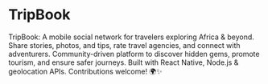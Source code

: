 # TripBook
TripBook: A mobile social network for travelers exploring 
Africa &amp; beyond. Share stories, photos, and tips, rate 
travel agencies, and connect with adventurers. Community-driven 
platform to discover hidden gems, promote tourism, and ensure 
safer journeys. Built with React Native, Node.js &amp; 
geolocation APIs. Contributions welcome! 🌍✨

